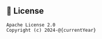 <!-- License -->

## 📜 License

```
Apache License 2.0
Copyright (c) 2024-@{currentYear}
```

<!-- ![Sponsors]() -->

